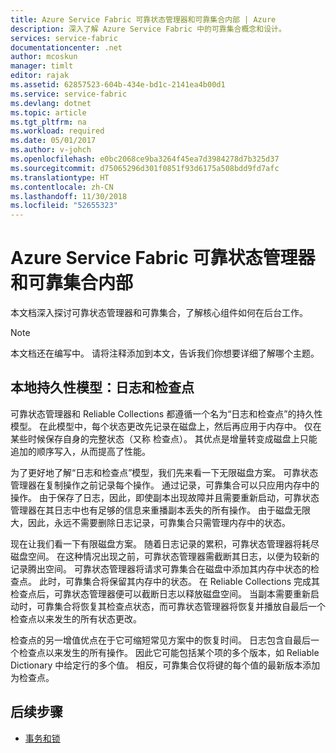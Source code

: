 ```yaml
---
title: Azure Service Fabric 可靠状态管理器和可靠集合内部 | Azure
description: 深入了解 Azure Service Fabric 中的可靠集合概念和设计。
services: service-fabric
documentationcenter: .net
author: mcoskun
manager: timlt
editor: rajak
ms.assetid: 62857523-604b-434e-bd1c-2141ea4b00d1
ms.service: service-fabric
ms.devlang: dotnet
ms.topic: article
ms.tgt_pltfrm: na
ms.workload: required
ms.date: 05/01/2017
ms.author: v-johch
ms.openlocfilehash: e0bc2068ce9ba3264f45ea7d3984278d7b325d37
ms.sourcegitcommit: d75065296d301f0851f93d6175a508bdd9fd7afc
ms.translationtype: HT
ms.contentlocale: zh-CN
ms.lasthandoff: 11/30/2018
ms.locfileid: "52655323"
---
```

# <a name="azure-service-fabric-reliable-state-manager-and-reliable-collection-internals"></a>Azure Service Fabric 可靠状态管理器和可靠集合内部
本文档深入探讨可靠状态管理器和可靠集合，了解核心组件如何在后台工作。

> [!NOTE]
> 本文档还在编写中。 请将注释添加到本文，告诉我们你想要详细了解哪个主题。
>

##  <a name="local-persistence-model-log-and-checkpoint"></a>本地持久性模型：日志和检查点
可靠状态管理器和 Reliable Collections 都遵循一个名为“日志和检查点”的持久性模型。
在此模型中，每个状态更改先记录在磁盘上，然后再应用于内存中。
仅在某些时候保存自身的完整状态（又称 检查点）。
其优点是增量转变成磁盘上只能追加的顺序写入，从而提高了性能。

为了更好地了解“日志和检查点”模型，我们先来看一下无限磁盘方案。
可靠状态管理器在复制操作之前记录每个操作。
通过记录，可靠集合可以只应用内存中的操作。
由于保存了日志，因此，即使副本出现故障并且需要重新启动，可靠状态管理器在其日志中也有足够的信息来重播副本丢失的所有操作。
由于磁盘无限大，因此，永远不需要删除日志记录，可靠集合只需管理内存中的状态。

现在让我们看一下有限磁盘方案。
随着日志记录的累积，可靠状态管理器将耗尽磁盘空间。
在这种情况出现之前，可靠状态管理器需截断其日志，以便为较新的记录腾出空间。
可靠状态管理器将请求可靠集合在磁盘中添加其内存中状态的检查点。
此时，可靠集合将保留其内存中的状态。
在 Reliable Collections 完成其检查点后，可靠状态管理器便可以截断日志以释放磁盘空间。
当副本需要重新启动时，可靠集合将恢复其检查点状态，而可靠状态管理器将恢复并播放自最后一个检查点以来发生的所有状态更改。

检查点的另一增值优点在于它可缩短常见方案中的恢复时间。 日志包含自最后一个检查点以来发生的所有操作。
因此它可能包括某个项的多个版本，如 Reliable Dictionary 中给定行的多个值。
相反，可靠集合仅将键的每个值的最新版本添加为检查点。

## <a name="next-steps"></a>后续步骤
* [事务和锁](service-fabric-reliable-services-reliable-collections-transactions-locks.md)

